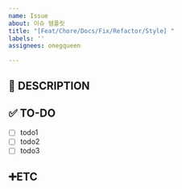 ```yaml
---
name: Issue
about: 이슈 템플릿
title: "[Feat/Chore/Docs/Fix/Refactor/Style] "
labels: ''
assignees: onegqueen

---
```


<!-- [Feat] : 기능 관련 이슈 -->
<!-- [Chore] : 빌드 관련 이슈 -->
<!-- [Docs] : 문서 관련 이슈 -->
<!-- [Fix] : 버그 관련 이슈 -->
<!-- [Refactor] : 리팩토링 관련 이슈 -->
<!-- [Style] : 코드 스타일 관련 이슈 -->

## 📄 DESCRIPTION
<!-- 이슈 내용 요약 설명 -->
>

## ✅ TO-DO
- [ ] todo1
- [ ] todo2
- [ ] todo3

## ➕ETC
